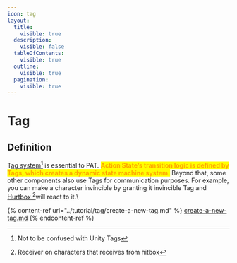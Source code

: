 ```yaml
---
icon: tag
layout:
  title:
    visible: true
  description:
    visible: false
  tableOfContents:
    visible: true
  outline:
    visible: true
  pagination:
    visible: true
---
```


# Tag

## Definition

T[ag system](#user-content-fn-1)[^1] is essential to PAT. <mark style="color:orange;">**Action State’s transition logic is defined by Tags, which creates a dynamic state machine system.**</mark> Beyond that, some other components also use Tags for communication purposes. For example, you can make a character invincible by granting it invincible Tag and [Hurtbox ](#user-content-fn-2)[^2]will react to it.\


{% content-ref url="../tutorial/tag/create-a-new-tag.md" %}
[create-a-new-tag.md](../tutorial/tag/create-a-new-tag.md)
{% endcontent-ref %}



[^1]: Not to be confused with Unity Tags

[^2]: Receiver on characters that receives from hitbox
